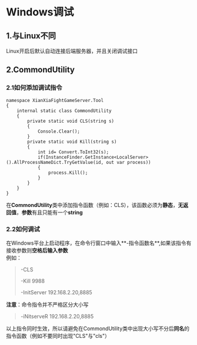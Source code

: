 # Windows调试
## 1.与Linux不同
Linux开启后默认自动连接后端服务器，并且关闭调试接口
## 2.CommondUtility
### 2.1如何添加调试指令
```CSharp
namespace XianXiaFightGameServer.Tool
{
    internal static class CommondUtility
    {
        private static void CLS(string s)
        {
            Console.Clear();
        }
        private static void Kill(string s)
        {
            int id= Convert.ToInt32(s);
            if(InstanceFinder.GetInstance<LocalServer>().AllProcessNameDict.TryGetValue(id, out var process)) 
            { 
                process.Kill();
            }
        }
    }
}
```
在**CommondUtility**类中添加指令函数（例如：CLS），该函数必须为**静态**，**无返回值**，**参数**有且只能有一个**string**    

### 2.2如何调试
在Windows平台上启动程序，在命令行窗口中输入**-指令函数名**,如果该指令有接收参数则**空格后输入参数**\
例如：
>-CLS
>
>-Kill 9988
>
>-InitServer 192.168.2.20,8885


**注意**：命令指令并不严格区分大小写
>-iNitserveR 192.168.2.20,8885    


以上指令同时生效，所以请避免在CommondUtility类中出现大小写不分后**同名**的指令函数（例如不要同时出现"CLS"与"cls"）